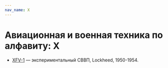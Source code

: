 ```yaml
---
nav_name: X
---
```


# Авиационная и военная техника по алфавиту: X

- [XFV-1](xfv-1/) — экспериментальный СВВП, Lockheed, 1950-1954.


